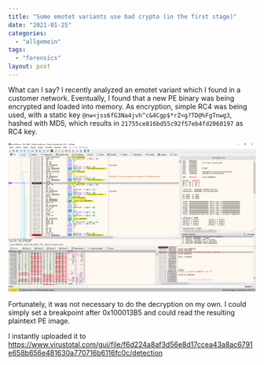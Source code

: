 ```yaml
---
title: "Some emotet variants use bad crypto (in the first stage)"
date: "2021-01-25"
categories: 
  - "allgemein"
tags: 
  - "forensics"
layout: post
---
```


What can I say? I recently analyzed an emotet variant which I found in a customer network. Eventually, I found that a new PE binary was being encrypted and loaded into memory. As encryption, simple RC4 was being used, with a static key `@nw<jss6fG3Na4jvh^c&4Cgp$*rZ<g?TD@%FgTnwg3`, hashed with MD5, which results in `21755ce816bd55c92f57eb4fd2060197` as RC4 key.

[![](/img/2021-01-25-some-emotet-variants-use-bad-crypto-in-the-first-stage/key_generation.png)](/img/2021-01-25-some-emotet-variants-use-bad-crypto-in-the-first-stage/key_generation.png)

Fortunately, it was not necessary to do the decryption on my own. I could simply set a breakpoint after 0x100013B5 and could read the resulting plaintext PE image.

I instantly uploaded it to https://www.virustotal.com/gui/file/f6d224a8af3d56e8d17ccea43a8ac6791e658b656e481630a770716b6116fc0c/detection
